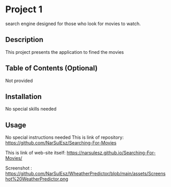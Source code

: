 # Project 1
search engine designed for those who look for movies to watch.

## Description

This project presents the application to fined the movies

## Table of Contents (Optional)

Not provided
    

## Installation

No special skills needed

## Usage

No special instructions needed
This is link of repository: https://github.com/NarSulEsz/Searching-For-Movies

This is link of web-site itself: https://narsulesz.github.io/Searching-For-Movies/

Screenshot : https://github.com/NarSulEsz/WheatherPredictor/blob/main/assets/Screenshot%20WeatherPredictor.png
